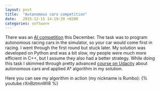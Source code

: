 ```yaml
---
layout: post
title:  "Autonomous cars competition"
date:   2015-12-15 14:19:20 +0200
categories: software
---
```


<!-- Yandex.Metrika counter -->
<script type="text/javascript">
    (function (d, w, c) {
        (w[c] = w[c] || []).push(function() {
            try {
                w.yaCounter39542345 = new Ya.Metrika({
                    id:39542345,
                    clickmap:true,
                    trackLinks:true,
                    accurateTrackBounce:true
                });
            } catch(e) { }
        });

        var n = d.getElementsByTagName("script")[0],
            s = d.createElement("script"),
            f = function () { n.parentNode.insertBefore(s, n); };
        s.type = "text/javascript";
        s.async = true;
        s.src = "https://mc.yandex.ru/metrika/watch.js";

        if (w.opera == "[object Opera]") {
            d.addEventListener("DOMContentLoaded", f, false);
        } else { f(); }
    })(document, window, "yandex_metrika_callbacks");
</script>
<noscript><div><img src="https://mc.yandex.ru/watch/39542345" style="position:absolute; left:-9999px;" alt="" /></div></noscript>
<!-- /Yandex.Metrika counter -->

There was an <a href="http://russianaicup.ru/">AI competition</a> this December. The task was to program autonomous racing cars in the simulator, so your car would come first in racing. I went through the first round but stuck later. My solution was developed on Python and was a bit slow, my people were much more efficient in C++, but I assume they also had a better strategy. While doing this task I skimmed through pretty advanced <a href="https://www.udacity.com/course/artificial-intelligence-for-robotics--cs373">course on Udacity</a> about autonomous cars and applied A* algorithm in my solution.  

Here you can see my algorithm in action (my nickname is Rumbo):
{% youtube rXnBztmnWl8 %}
